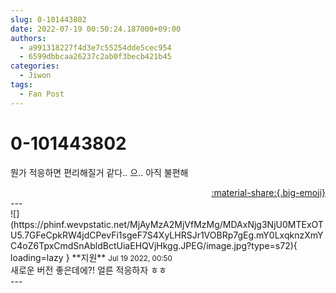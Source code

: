 ```yaml
---
slug: 0-101443802
date: 2022-07-19 00:50:24.187000+09:00
authors:
  - a991318227f4d3e7c55254dde5cec954
  - 6599dbbcaa26237c2ab0f3becb421b45
categories:
  - Jiwon
tags:
  - Fan Post
---
```


# 0-101443802

<div class="post-container" markdown="1">
<div class="content-container md-sidebar__scrollwrap" markdown="1">

뭔가 적응하면 편리해질거 같다.. 으.. 아직 불편해

</div>
</div>

<div style="text-align: right;" markdown="1">
<a href="https://weverse.io/fromis9/fanpost/0-101443802" style="text-align: right;">:material-share:{.big-emoji}</a>
</div>
---

<div class="comments-container md-sidebar__scrollwrap" markdown="1">
<div class="comment" markdown="1">
<div class='id-container' markdown="1">
![](https://phinf.wevpstatic.net/MjAyMzA2MjVfMzMg/MDAxNjg3NjU0MTExOTU5.7GFeCpkRW4jdCPevFi1sgeF7S4XyLHRSJr1VOBRp7gEg.mY0LxqknzXmYC4oZ6TpxCmdSnAbldBctUiaEHQVjHkgg.JPEG/image.jpg?type=s72){ loading=lazy }
**<span class="artist">지원</span>** <small>Jul 19 2022, 00:50</small><br>
</div>
<div class='comment-body' markdown="1">
새로운 버전 좋은데에?! 얼른 적응하자 ㅎㅎ
</div>
</div>
</div>
---
